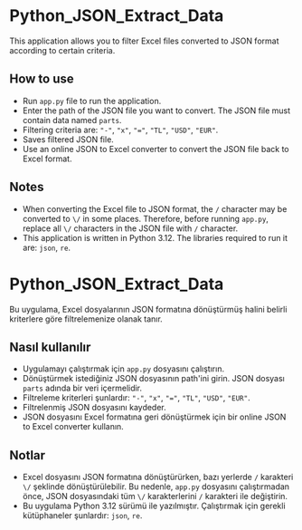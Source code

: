 # Python_JSON_Extract_Data
 
This application allows you to filter Excel files converted to JSON format according to certain criteria.

## How to use

- Run `app.py` file to run the application.
- Enter the path of the JSON file you want to convert. The JSON file must contain data named `parts`.
- Filtering criteria are: `"-"`, `"x"`, `"="`, `"TL"`, `"USD"`, `"EUR"`.
- Saves filtered JSON file.
- Use an online JSON to Excel converter to convert the JSON file back to Excel format.

## Notes

- When converting the Excel file to JSON format, the `/` character may be converted to `\/` in some places. Therefore, before running `app.py`, replace all `\/` characters in the JSON file with `/` character.
- This application is written in Python 3.12. The libraries required to run it are: `json`, `re`.

# Python_JSON_Extract_Data
 
Bu uygulama, Excel dosyalarının JSON formatına dönüştürmüş halini belirli kriterlere göre filtrelemenize olanak tanır.

## Nasıl kullanılır

- Uygulamayı çalıştırmak için `app.py` dosyasını çalıştırın.
- Dönüştürmek istediğiniz JSON dosyasının path'ini girin. JSON dosyası `parts` adında bir veri içermelidir.
- Filtreleme kriterleri şunlardır: `"-"`, `"x"`, `"="`, `"TL"`, `"USD"`, `"EUR"`.
- Filtrelenmiş JSON dosyasını kaydeder.
- JSON dosyasını Excel formatına geri dönüştürmek için bir online JSON to Excel converter kullanın.

## Notlar

- Excel dosyasını JSON formatına dönüştürürken, bazı yerlerde `/` karakteri `\/` şeklinde dönüştürülebilir. Bu nedenle, `app.py` dosyasını çalıştırmadan önce, JSON dosyasındaki tüm `\/` karakterlerini `/` karakteri ile değiştirin.
- Bu uygulama Python 3.12 sürümü ile yazılmıştır. Çalıştırmak için gerekli kütüphaneler şunlardır: `json`, `re`.
